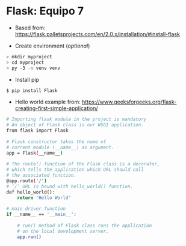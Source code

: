 # Flask: Equipo 7

- Based from: https://flask.palletsprojects.com/en/2.0.x/installation/#install-flask


- Create environment (*optional*)
```bash
> mkdir myproject
> cd myproject
> py -3 -m venv venv
```

- Install pip
```bash
$ pip install Flask
```

- Hello world example from: https://www.geeksforgeeks.org/flask-creating-first-simple-application/
```bash
# Importing flask module in the project is mandatory
# An object of Flask class is our WSGI application.
from flask import Flask
 
# Flask constructor takes the name of
# current module (__name__) as argument.
app = Flask(__name__)
 
# The route() function of the Flask class is a decorator,
# which tells the application which URL should call
# the associated function.
@app.route('/')
# ‘/’ URL is bound with hello_world() function.
def hello_world():
    return 'Hello World'
 
# main driver function
if __name__ == '__main__':
 
    # run() method of Flask class runs the application
    # on the local development server.
    app.run()
```

